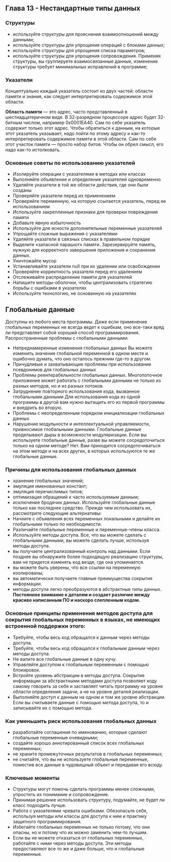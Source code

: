 ## Глава 13 - Нестандартные типы данных
### Структуры
- используйте структуры для прояснения взаимоотношений между данными;
- используйте структуры для упрощения операций с блоками данных;
- используйте структуры для упрощения списка параметров;
- используйте структуры для упрощения сопровождения. Применяя структуры, вы группируете взаимосвязанные данные, изменение структуры требует минимальных исправлений в программе;
### Указатели
Концептуально каждый указатель состоит из двух частей: области памяти и знания, как следует интерпретировать содержимое этой области.

**Область памяти** — это адрес, часто представленный в шестнадцатеричном виде. В 32-разрядном процессоре адрес будет 32-битным числом, например 0x0001EA40. Сам по себе указатель содержит только этот адрес. Чтобы обратиться к данным, на которые этот указатель указывает, надо пойти по этому адресу и как-то интерпретировать содержимое памяти в этой области. Сам по себе этот участок памяти — просто набор битов. Чтобы он обрел смысл, его надо как-то истолковать.

### Основные советы по использованию указателей
- Изолируйте операции с указателями в методах или классах
- Выполняйте объявление и определение указателей одновременно
- Удаляйте указатели в той же области действия, где они были созданы
- Проверяйте указатели перед их применением
- Проверяйте переменную, на которую ссылается указатель, перед ее использованием
- Используйте закрепленные признаки для проверки повреждения памяти
- Добавьте явную избыточность
- Используйте для ясности дополнительные переменные указателей 
- Упрощайте сложные выражения с указателями
- Удаляйте указатели в связных списках в правильном порядке
- Выделите «запасной парашют» памяти. Зарезервируйте память, нужную для корректного завершения приложения и сохранения данных.
- Уничтожайте мусор
- Устанавливайте указатели null при их удалении или освобождении
- Проверяйте корректность указателя перед его удалением
- Отслеживайте распределение памяти для указателей
- Напишите методы-оболочки, чтобы централизовать стратегию борьбы с ошибками в указателях
- Используйте технологию, не основанную на указателях
## Глобальные данные
Доступны из любого места программы. Даже если применение глобальных переменных не всегда ведет к ошибкам, оно все-таки вряд ли представляет собой хороший способ программирования.
Распространенные проблемы с глобальными данными:
- Непреднамеренные изменения глобальных данных Вы можете изменить значение глобальной переменной в одном месте и ошибочно думать, что оно осталось прежним где-то в другом.
- Причудливые и захватывающие проблемы при использовании псевдонимов для глобальных данных
- Проблемы реентерабельности глобальных данных. Многопоточное приложение может работать с глобальными данными не только из разных методов, но и из разных потоков.
- Затруднение повторного использования кода, вызванное глобальными данными Для использования кода из одной программы в другой вам нужно вытащить его из первой программы и внедрить во вторую.
- Проблемы с неопределенным порядком инициализации глобальных данных
- Нарушение модульности и интеллектуальной управляемости, привносимое глобальными данными. Глобальные данные проделывают дыры в возможности модуляризации. Если вы используете глобальные данные, разве вы можете сосредоточиться только на одном методе? Нет. Вам приходится сосредоточиваться на этом методе и на всех других, в которых используются те же глобальные данные.
### Причины для использования глобальных данных
- хранение глобальных значений;
- эмуляция именованных констант;
- эмуляция перечислимых типов;
- оптимизация обращений к часто используемым данным;
- исключение бродячих данных.
Используйте глобальные данные только как последнее средство. Прежде чем использовать их, рассмотрите следующие альтернативы:
- Начните с объявления всех переменных локальными и делайте их глобальными только по необходимости.
- Различайте глобальные переменные и переменные-члены класса.
- Используйте методы доступа.
Все, что вы можете сделать с глобальными данными, вы можете сделать лучше, используя методы доступа.
- вы получаете централизованный контроль над данными. Если позднее вы обнаружите более подходящую реализацию структуры, вам не придется изменять код везде, где она упоминается.
- вы можете быть уверены, что все ссылки на переменную изолированы;
- вы автоматически получаете главные преимущества сокрытия информации.
- методы доступа легко преобразуются в абстрактные типы данных.
**Постоянное внимание к деталям и создает различие между красиво написанным ПО и наскоро слепленным кодом.**
### Основные принципы применения методов доступа для сокрытия глобальных переменных в языках, не имеющих встроенной поддержки этого:
- Требуйте, чтобы весь код обращался к данным через методы доступа.
- Требуйте, чтобы весь код обращался к глобальным данным через методы доступа.
- Не валите все глобальные данные в одну кучу.
- Управляйте доступом к глобальным переменным с помощью блокировок.
- Встройте уровень абстракции в методы доступа. Сокрытие информации за абстрактными методами доступа позволяет коду самому говорить за себя и заставляет читать программу на уровне области определения задачи, а не на уровне деталей реализации.
- Выполняйте доступ к данным на одном и том же уровне абстракции. Если вы считываете данные с помощью метода доступа, то и записывайте их с помощью метода.
### Как уменьшить риск использования глобальных данных
- разработайте соглашения по именованию, которые сделают глобальные переменные очевидными;
- создайте хорошо аннотированный список всех глобальных переменных;
- не храните промежуточных результатов в глобальных переменных;
- не считайте, что вы не используете глобальные переменные, поместив все данные в чудовищный объект и передавая его всюду.
### Ключевые моменты
- Структуры могут помочь сделать программы менее сложными, упростить их понимание и сопровождение.
- Принимая решение использовать структуру, подумайте, не будет ли класс подходить лучше.
- Работа с указателями чревата ошибками. Обезопасьте себя, используя методы или классы для доступа к ним и практику защитного программирования.
- Избегайте глобальных переменных не только потому, что они опасны, но и потому что их можно заменить чем-то лучшим.
- Если вы не можете отказаться от глобальных переменных, работайте с ними через методы доступа. Эти методы предоставляют все то же и даже больше, что и глобальные переменные.